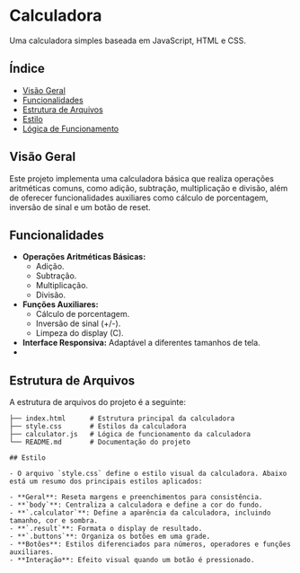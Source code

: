 # Calculadora

Uma calculadora simples baseada em JavaScript, HTML e CSS.

## Índice

- [Visão Geral](#visão-geral)
- [Funcionalidades](#funcionalidades)
- [Estrutura de Arquivos](#estrutura-de-arquivos)
- [Estilo](#estilo)
- [Lógica de Funcionamento](#lógica-de-funcionamento)

## Visão Geral

Este projeto implementa uma calculadora básica que realiza operações aritméticas comuns, como adição, subtração, multiplicação e divisão, além de oferecer funcionalidades auxiliares como cálculo de porcentagem, inversão de sinal e um botão de reset.

## Funcionalidades

- **Operações Aritméticas Básicas:**
  - Adição.
  - Subtração.
  - Multiplicação.
  - Divisão.
- **Funções Auxiliares:**
  - Cálculo de porcentagem.
  - Inversão de sinal (+/-).
  - Limpeza do display (C).
- **Interface Responsiva:** Adaptável a diferentes tamanhos de tela.
- 
## Estrutura de Arquivos

A estrutura de arquivos do projeto é a seguinte:

```plaintext
├── index.html      # Estrutura principal da calculadora
├── style.css       # Estilos da calculadora
├── calculator.js   # Lógica de funcionamento da calculadora
└── README.md       # Documentação do projeto

## Estilo

- O arquivo `style.css` define o estilo visual da calculadora. Abaixo está um resumo dos principais estilos aplicados:

- **Geral**: Reseta margens e preenchimentos para consistência.
- **`body`**: Centraliza a calculadora e define a cor do fundo.
- **`.calculator`**: Define a aparência da calculadora, incluindo tamanho, cor e sombra.
- **`.result`**: Formata o display de resultado.
- **`.buttons`**: Organiza os botões em uma grade.
- **Botões**: Estilos diferenciados para números, operadores e funções auxiliares.
- **Interação**: Efeito visual quando um botão é pressionado.
